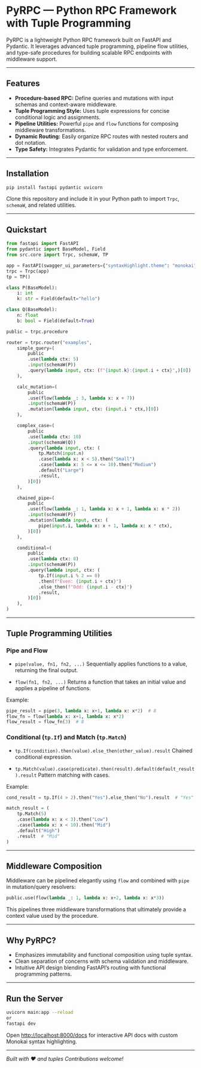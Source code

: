 # PyRPC — Python RPC Framework with Tuple Programming

PyRPC is a lightweight Python RPC framework built on FastAPI and Pydantic. It leverages advanced tuple programming, pipeline flow utilities, and type-safe procedures for building scalable RPC endpoints with middleware support.

---

## Features

- **Procedure-based RPC:** Define queries and mutations with input schemas and context-aware middleware.
- **Tuple Programming Style:** Uses tuple expressions for concise conditional logic and assignments.
- **Pipeline Utilities:** Powerful `pipe` and `flow` functions for composing middleware transformations.
- **Dynamic Routing:** Easily organize RPC routes with nested routers and dot notation.
- **Type Safety:** Integrates Pydantic for validation and type enforcement.

---

## Installation

```bash
pip install fastapi pydantic uvicorn
```

Clone this repository and include it in your Python path to import `Trpc`, `schemaW`, and related utilities.

---

## Quickstart

```python
from fastapi import FastAPI
from pydantic import BaseModel, Field
from src.core import Trpc, schemaW, TP

app = FastAPI(swagger_ui_parameters={"syntaxHighlight.theme": "monokai"})
trpc = Trpc(app)
tp = TP()

class P(BaseModel):
    i: int
    k: str = Field(default="hello")

class Q(BaseModel):
    n: float
    b: bool = Field(default=True)

public = trpc.procedure

router = trpc.router("examples",
    simple_query=(
        public
        .use(lambda ctx: 5)
        .input(schemaW(P))
        .query(lambda input, ctx: (f"{input.k}:{input.i + ctx}",)[0])
    ),

    calc_mutation=(
        public
        .use(flow(lambda _: 3, lambda x: x + 7))
        .input(schemaW(P))
        .mutation(lambda input, ctx: (input.i * ctx,)[0])
    ),

    complex_case=(
        public
        .use(lambda ctx: 10)
        .input(schemaW(Q))
        .query(lambda input, ctx: (
            tp.Match(input.n)
            .case(lambda x: x < 5).then("Small")
            .case(lambda x: 5 <= x <= 10).then("Medium")
            .default("Large")
            .result,
        )[0])
    ),

    chained_pipe=(
        public
        .use(flow(lambda _: 1, lambda x: x + 1, lambda x: x * 2))
        .input(schemaW(P))
        .mutation(lambda input, ctx: (
            pipe(input.i, lambda x: x + 1, lambda x: x * ctx),
        )[0])
    ),

    conditional=(
        public
        .use(lambda ctx: 8)
        .input(schemaW(P))
        .query(lambda input, ctx: (
            tp.If(input.i % 2 == 0)
            .then(f"Even: {input.i + ctx}")
            .else_then(f"Odd: {input.i - ctx}")
            .result,
        )[0])
    ),
)
```

---

## Tuple Programming Utilities

### Pipe and Flow

- `pipe(value, fn1, fn2, ...)`
  Sequentially applies functions to a value, returning the final output.

- `flow(fn1, fn2, ...)`
  Returns a function that takes an initial value and applies a pipeline of functions.

Example:

```python
pipe_result = pipe(3, lambda x: x+1, lambda x: x*2)  # 8
flow_fn = flow(lambda x: x+1, lambda x: x*2)
flow_result = flow_fn(3)  # 8
```

### Conditional (`tp.If`) and Match (`tp.Match`)

- `tp.If(condition).then(value).else_then(other_value).result`
  Chained conditional expression.

- `tp.Match(value).case(predicate).then(result).default(default_result).result`
  Pattern matching with cases.

Example:

```python
cond_result = tp.If(4 > 2).then("Yes").else_then("No").result  # "Yes"

match_result = (
    tp.Match(5)
    .case(lambda x: x < 3).then("Low")
    .case(lambda x: x < 10).then("Mid")
    .default("High")
    .result  # "Mid"
)
```

---

## Middleware Composition

Middleware can be pipelined elegantly using `flow` and combined with `pipe` in mutation/query resolvers:

```python
public.use(flow(lambda _: 1, lambda x: x+2, lambda x: x*3))
```

This pipelines three middleware transformations that ultimately provide a context value used by the procedure.

---

## Why PyRPC?

- Emphasizes immutability and functional composition using tuple syntax.
- Clean separation of concerns with schema validation and middleware.
- Intuitive API design blending FastAPI’s routing with functional programming patterns.

---

## Run the Server

```bash
uvicorn main:app --reload
or
fastapi dev
```

Open [http://localhost:8000/docs](http://localhost:8000/docs) for interactive API docs with custom Monokai syntax highlighting.

---

_Built with ❤️ and tuples_
_Contributions welcome!_
